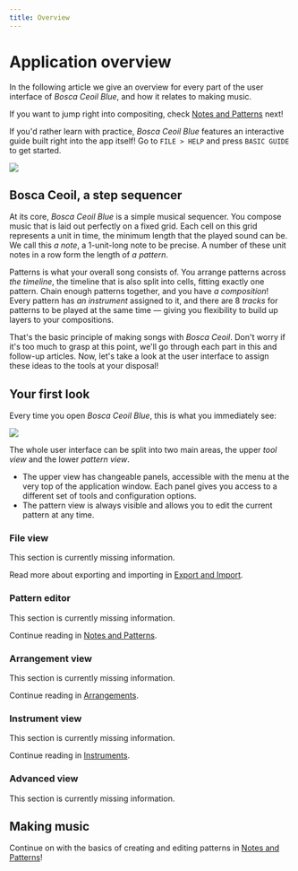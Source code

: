 ```yaml
---
title: Overview
---
```


# Application overview

In the following article we give an overview for every part of the user interface of _Bosca Ceoil Blue_, and how it relates to making music.

If you want to jump right into compositing, check [Notes and Patterns](/notes_and_patterns.html) next!

If you'd rather learn with practice, _Bosca Ceoil Blue_ features an interactive guide built right into the app itself! Go to `FILE > HELP` and press `BASIC GUIDE` to get started.

![](/images/overview-builtin-guide.png)


## Bosca Ceoil, a step sequencer

At its core, _Bosca Ceoil Blue_ is a simple musical sequencer. You compose music that is laid out perfectly on a fixed grid. Each cell on this grid represents a unit in time, the minimum length that the played sound can be. We call this _a note_, a 1-unit-long note to be precise. A number of these unit notes in a row form the length of _a pattern_.

Patterns is what your overall song consists of. You arrange patterns across _the timeline_, the timeline that is also split into cells, fitting exactly one pattern. Chain enough patterns together, and you have _a composition_! Every pattern has _an instrument_ assigned to it, and there are 8 _tracks_ for patterns to be played at the same time — giving you flexibility to build up layers to your compositions.

That's the basic principle of making songs with _Bosca Ceoil_. Don't worry if it's too much to grasp at this point, we'll go through each part in this and follow-up articles. Now, let's take a look at the user interface to assign these ideas to the tools at your disposal!


## Your first look

Every time you open _Bosca Ceoil Blue_, this is what you immediately see:

![](/images/introduction-welcome.png)

The whole user interface can be split into two main areas, the upper _tool view_ and the lower _pattern view_.

- The upper view has changeable panels, accessible with the menu at the very top of the application window. Each panel gives you access to a different set of tools and configuration options.
- The pattern view is always visible and allows you to edit the current pattern at any time.


### File view

<p class="notice">
This section is currently missing information.
</p>

Read more about exporting and importing in [Export and Import](/export_import.html).


### Pattern editor

<p class="notice">
This section is currently missing information.
</p>

Continue reading in [Notes and Patterns](/notes_and_patterns.html).


### Arrangement view

<p class="notice">
This section is currently missing information.
</p>

Continue reading in [Arrangements](/arrangements.html).


### Instrument view

<p class="notice">
This section is currently missing information.
</p>

Continue reading in [Instruments](/instruments.html).


### Advanced view

<p class="notice">
This section is currently missing information.
</p>


## Making music

Continue on with the basics of creating and editing patterns in [Notes and Patterns](/notes_and_patterns.html)!
